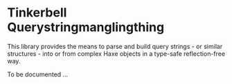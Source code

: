 # Tinkerbell Querystringmanglingthing

This library provides the means to parse and build query strings - or similar structures - into or from complex Haxe objects in a type-safe reflection-free way.

To be documented ...


